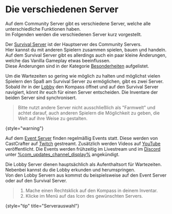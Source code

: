 # Die verschiedenen Server

Auf dem Community Server gibt es verschiedene Server, welche alle unterschiedliche Funktionen haben. \
Im Folgenden werden die verschiedenen Server kurz vorgestellt.

<deflist>
<def title="Der Survival Server" id="survival-server">

Der [Survival Server](survival-server.topic "Klicke für weitere Informationen zum Survival Server!") ist der Hauptserver des Community Servers. \
Hier kannst du mit anderen Spielern zusammen spielen, bauen und handeln. \
Auf dem Survival Server gibt es allerdings auch ein paar kleine Änderungen, welche das Vanilla Gameplay etwas
beeinflussen. \
Diese Änderungen sind in der
Kategorie [Besonderheiten](specials.md "Klicke, um dir die veränderten Vanilla Mechaniken anzusehen!")
aufgelistet.

Um die Wartezeiten so gering wie möglich zu halten und möglichst vielen Spielern den Spaß am Survival Server zu ermöglichen, gibt es zwei Server.
Sobald ihr in der [Lobby](#lobby-server) den Kompass öffnet und auf den Survival Server navigiert, könnt ihr euch für einen Server entscheiden.
Die Inventare der beiden Server sind synchronisert.

> Bitte nutzt andere Server nicht ausschließlich als "Farmwelt" und achtet darauf, auch anderen Spielern die Möglichkeit zu geben,
> die Welt auf ihre Weise zu gestalten.
>
{style="warning"}
</def>
</deflist>

<deflist>
<def title="Der Event Server" id="event-server">

Auf dem [Event Server](event-server.topic "Klicke für weitere Informationen zum Event Server!") finden regelmäßig Events statt.
Diese werden von CastCrafter auf [Twitch](%twitch_cast%) gestreamt.
Zusätzlich werden Videos auf [YouTube](%youtube_cast%) veröffentlicht.
Die Events werden frühzeitig im Livestream und im [Discord](%dc_link%)
unter [%com_updates_channel_display%](%com_updates_channel%) angekündigt.

</def>
</deflist>

<deflist>
<def title="Die Lobby Server" id="lobby-server">

Die Lobby Server dienen hauptsächlich als Aufenthaltsort für Wartezeiten. Nebenbei kannst du die Lobby erkunden und
herumspringen. \
Von den Lobby Servern aus kommst du beispielsweise auf den Event Server oder auf den Survival Server.

> 1. Mache einen <shortcut>Rechtsklick</shortcut> auf den Kompass in deinem Inventar.
> 2. Klicke im Menü auf das Icon des gewünschten Servers.
>
{style="tip" title="Serverauswahl"}

</def>
</deflist>
